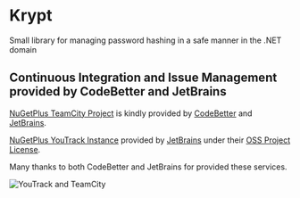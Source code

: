 # Krypt
Small library for managing password hashing in a safe manner in the .NET domain

## Continuous Integration and Issue Management provided by CodeBetter and JetBrains

[NuGetPlus TeamCity Project](http://teamcity.codebetter.com/project.html?projectId=project363) is kindly provided by [CodeBetter](http://codebetter.com/) and [JetBrains](http://www.jetbrains.com/).

[NuGetPlus YouTrack Instance](http://nugetplus.myjetbrains.com) provided by [JetBrains](http://www.jetbrains.com/) under their [OSS Project License](http://www.jetbrains.com/youtrack/buy/buy.jsp).

Many thanks to both CodeBetter and JetBrains for provided these services.

![YouTrack and TeamCity](http://www.jetbrains.com/img/banners/Codebetter300x250.png) 
